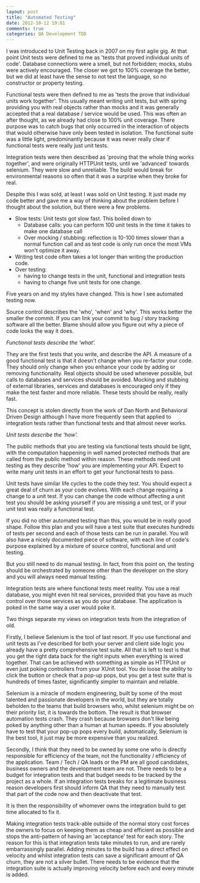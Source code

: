 ```yaml
---
layout: post
title: "Automated Testing"
date: 2012-10-12 19:01
comments: true
categories: QA Development TDD
---
```


I was introduced to Unit Testing back in 2007 on my first agile gig. At that point
Unit tests were defined to me as 'tests that proved individual units of code'. Database connections were a smell, but not forbidden; mocks, stubs were actively encouraged. The closer we got to 100% coverage the better, but we did at least have the sense to not test the language, so no constructor or property testing. 

Functional tests were then defined to me as 'tests the prove that individual units work together'. 
This usually meant writing unit tests, but with spring providing you with real objects rather than mocks and it was generally accepted that a real database / service would be used. This was often an after thought, as we already had close to 100% unit coverage. There purpose was to catch bugs that only occurred in the interaction of objects that would otherwise have only been tested in isolation. The functional suite was a little light, predominantly because it was never really clear if functional tests were really just unit tests. 

Integration tests were then described as 'proving that the whole thing works together', and were originally HTTPUnit tests, until we 'advanced' towards selenium. They were slow and unreliable. The build would break for environmental reasons so often that it was a surprise when they broke for real.

Despite this I was sold, at least I was sold on Unit testing. It just made my code better and gave me a way of thinking about the problem before I thought about the solution, but there were a few problems.

* Slow tests: Unit tests got slow fast. This boiled down to
	* Database calls: you can perform 100 unit tests in the time it takes to make one database call
	* Over mocking / stubbing: reflection is 10-100 times slower than a normal function call and as test code is only run once the most VMs won't optimize it away.
* Writing test code often takes a lot longer than writing the production code.
* Over testing: 
	* having to change tests in the unit, functional and integration tests
	* having to change five unit tests for one change. 


Five years on and my styles have changed. This is how I see automated testing now.

<!-- more -->

Source control describes the 'who', 'when' and 'why'. This works better the smaller the commit. If you can link your commit to bug / story tracking software all the better. Blame should allow you figure out why a piece of code looks the way it does. 

_Functional tests describe the 'what'._ 

They are the first tests that you write, and describe the API. A measure of a good functional test is that it doesn't change when you re-factor your code. They should only change when you enhance your code by adding or removing functionality. Real objects should be used whenever possible, but calls to databases and services should be avoided. Mocking and stubbing of external libraries, services and databases is encouraged only if they make the test faster and more reliable. These tests should be really, really fast. 

This concept is stolen directly from the work of Dan North and Behavioral Driven Design although I have more frequently seen that applied to integration tests rather than functional tests and that almost never works.

_Unit tests describe the 'how'._

The public methods that you are testing via functional tests should be light, with the computation happening in well named protected methods that are called from the public method within reason. These methods need unit testing as they describe 'how' you are implementing your API. Expect to write many unit tests in an effort to get your functional tests to pass.

Unit tests have similar life cycles to the code they test. You should expect a great deal of churn as your code evolves. With each change requiring a change to a unit test. If you can change the code without affecting a unit test you should be asking yourself if you are missing a unit test, or if your unit test was really a functional test. 

If you did no other automated testing than this, you would be in really good shape. Follow this plan and you will have a test suite that executes hundreds of tests per second and each of those tests can be run in parallel. You will also have a nicely documented piece of software, with each line of code's purpose explained by a mixture of source control, functional and unit testing. 

But you still need to do manual testing. In fact, from this point on, the testing should be orchestrated by someone other than the developer on the story and you will always need manual testing. 

Integration tests are where functional tests meet reality. You use a real database, you might even hit real services, provided that you have as much control over those services as you do your database. The application is poked in the same way a user would poke it.

Two things separate my views on integration tests from the integration of old. 

Firstly, I believe Selenium is the tool of last resort. If you use functional and unit tests as I've described for both your server and client side logic you already have a pretty comprehensive test suite. All that is left to test is that you get the right data back for the right inputs when everything is wired together. That can be achieved with something as simple as HTTPUnit or even just poking controllers from your XUnit tool. You do loose the ability to click the button or check that a pop-up pops, but you get a test suite that is hundreds of times faster, significantly simpler to maintain and reliable. 

Selenium is a miracle of modern engineering, built by some of the most talented and passionate developers in the world, but they are totally beholden to the teams that build browsers who, whilst selenium might be on their priority list, it is towards the bottom. The result is that browser automation tests crash. They crash because browsers don't like being poked by anything other than a human at human speeds. If you absolutely have to test that your pop-up pops every build, automatically, Selenium is the best tool, it just may be more expensive than you realized. 

Secondly, I think that they need to be owned by some one who is directly responsible for efficiency of the team, not the functionality / efficiency of the application. Team / Tech / QA leads or the PM are all good candidates, business owners and the development team are not. There needs to be a budget for integration tests and that budget needs to be tracked by the project as a whole. If an integration tests breaks for a legitimate business reason developers first should inform QA that they need to manually test that part of the code now and then deactivate that test. 

It is then the responsibility of whomever owns the integration build to get time allocated to fix it. 

Making integration tests track-able outside of the normal story cost forces the owners to focus on keeping them as cheap and efficient as possible and stops the anti-pattern of having an 'acceptance' test for each story. The reason for this is that integration tests take minutes to run, and are rarely embarrassingly parallel. Adding minutes to the build has a direct effect on velocity and whilst integration tests can save a significant amount of QA churn, they are not a silver bullet. There needs to be evidence that the integration suite is actually improving velocity before each and every minute is added.
